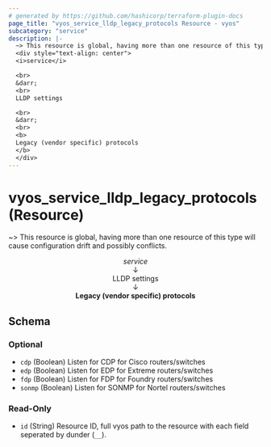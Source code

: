 ```yaml
---
# generated by https://github.com/hashicorp/terraform-plugin-docs
page_title: "vyos_service_lldp_legacy_protocols Resource - vyos"
subcategory: "service"
description: |-
  ~> This resource is global, having more than one resource of this type will cause configuration drift and possibly conflicts.
  <div style="text-align: center">
  <i>service</i>

  <br>
  &darr;
  <br>
  LLDP settings

  <br>
  &darr;
  <br>
  <b>
  Legacy (vendor specific) protocols
  </b>
  </div>
---
```


# vyos_service_lldp_legacy_protocols (Resource)

~> This resource is global, having more than one resource of this type will cause configuration drift and possibly conflicts.

<div style="text-align: center">
<i>service</i>

<br>
&darr;
<br>
LLDP settings

<br>
&darr;
<br>
<b>
Legacy (vendor specific) protocols
</b>
</div>



<!-- schema generated by tfplugindocs -->
## Schema

### Optional

- `cdp` (Boolean) Listen for CDP for Cisco routers/switches
- `edp` (Boolean) Listen for EDP for Extreme routers/switches
- `fdp` (Boolean) Listen for FDP for Foundry routers/switches
- `sonmp` (Boolean) Listen for SONMP for Nortel routers/switches

### Read-Only

- `id` (String) Resource ID, full vyos path to the resource with each field seperated by dunder (`__`).
